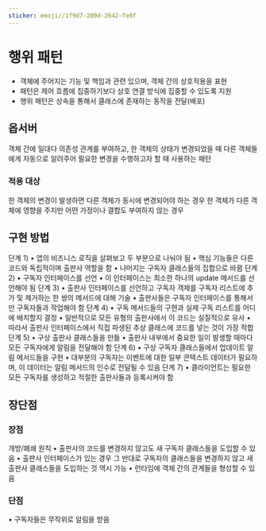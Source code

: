 ```yaml
---
sticker: emoji//1f9d7-200d-2642-fe0f
---
```

# 행위 패턴
- 객체에 주어지는 기능 및 책임과 관련 있으며, 객체 간의 상호작용을 표현 
- 패턴은 제어 흐름에 집중하기보다 상호 연결 방식에 집중할 수 있도록 지원 
- 행위 패턴은 상속을 통해서 클래스에 존재하는 동작을 전달(배포)
## 옵서버
객체 간에 일대다 의존성 관계를 부여하고, 한 객체의 상태가 변경되었을 때 다른 객체들에게 자동으로 알려주어 필요한 변경을 수행하고자 할 때 사용하는 패턴
### 적용 대상
한 객체의 변경이 발생하면 다른 객체가 동시에 변경되어야 하는 경우 
한 객체가 다른 객체에 영향을 주지만 어떤 가정이나 결합도 부여하지 않는 경우

## 구현 방법
단계 1) 
	• 앱의 비즈니스 로직을 살펴보고 두 부분으로 나눠야 됨
	• 핵심 기능들은 다른 코드와 독립적이며 출판사 역할을 함 • 나머지는 구독자 클래스들의 집합으로 바뀜 
단계 2) 
	• 구독자 인터페이스를 선언 
	• 이 인터페이스는 최소한 하나의 update 메서드를 선언해야 됨
단계 3) 
	• 출판사 인터페이스를 선언하고 구독자 객체를 구독자 리스트에 추가 및 제거하는 한 쌍의 메서드에 대해 기술 
	• 출판사들은 구독자 인터페이스를 통해서만 구독자들과 작업해야 함
단계 4) 
	• 구독 메서드들의 구현과 실제 구독 리스트를 어디에 배치할지 결정 • 일반적으로 모든 유형의 출판사에서 이 코드는 실질적으로 유사 
	• 따라서 출판사 인터페이스에서 직접 파생된 추상 클래스에 코드를 넣는 것이 가장 적합 
단계 5) 
	• 구상 출판사 클래스들을 만듦 
	• 출판사 내부에서 중요한 일이 발생할 때마다 모든 구독자에게 알림을 전달해야 함 
단계 6) 
	• 구상 구독자 클래스들에서 업데이트 알림 메서드들을 구현 
	• 대부분의 구독자는 이벤트에 대한 일부 콘텍스트 데이터가 필요하며, 이 데이터는 알림 메서드의 인수로 전달될 수 있음 
단계 7) 
	• 클라이언트는 필요한 모든 구독자를 생성하고 적절한 출판사들과 등록시켜야 함

## 장단점
### 장점
개방/폐쇄 원칙 
	• 출판사의 코드를 변경하지 않고도 새 구독자 클래스들을 도입할 수 있음 
	• 출판사 인터페이스가 있는 경우 그 반대로 구독자의 클래스들을 변경하지 않고 새 출판사 클래스들을 도입하는 것 역시 가능 
• 런타임에 객체 간의 관계들을 형성할 수 있음
### 단점
• 구독자들은 무작위로 알림을 받음